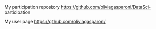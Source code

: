 My participation repository
https://github.com/oliviagasparoni/DataSci-participation

My user page
https://github.com/oliviagasparoni/
